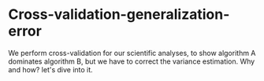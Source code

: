 # Cross-validation-generalization-error
We perform cross-validation for our scientific analyses, to show algorithm A dominates algorithm B, but we have to correct the variance estimation. Why and how? let's dive into it.
